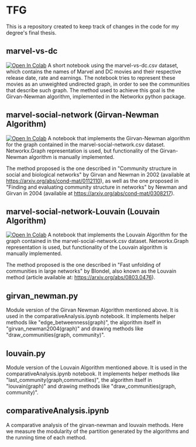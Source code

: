 # TFG
This is a repository created to keep track of changes in the code for my degree's final thesis.

## marvel-vs-dc 
[![Open In Colab](https://colab.research.google.com/assets/colab-badge.svg)](https://colab.research.google.com/github/ZhihaoDC/TFG/blob/main/source/marvel-vs-dc.ipynb)
  A short notebook using the marvel-vs-dc.csv dataset, which contains the names of Marvel and DC movies and their respective release date, rate and earnings. 
  The notebook tries to represent these movies as an unweighted undirected graph, in order to see the communities that describe such graph.
  The method used to achieve this goal is the Girvan-Newman algorithm, implemented in the Networkx python package.
  
  

## marvel-social-network (Girvan-Newman Algorithm) 
[![Open In Colab](https://colab.research.google.com/assets/colab-badge.svg)](https://colab.research.google.com/github/ZhihaoDC/TFG/blob/main/source/marvel_social_network.ipynb)
  A notebook that implements the Girvan-Newman algorithm for the graph contained in the marvel-social-network.csv dataset.
  Networkx.Graph representation is used, but functionality of the Girvan-Newman algorithm is manually implemented.
  
  The method proposed is the one described in "Community structure in social and biological networks" by Girvan and Newman in 2002 (available at https://arxiv.org/abs/cond-mat/0112110), as well as the one proposed in "Finding and evaluating community structure in networks" by Newman and Girvan in 2004 (available at https://arxiv.org/abs/cond-mat/0308217).
  
  
  
## marvel-social-network-Louvain (Louvain Algorithm)
[![Open In Colab](https://colab.research.google.com/assets/colab-badge.svg)](https://colab.research.google.com/github/ZhihaoDC/TFG/blob/main/source/marvel_social_network_Louvain.ipynb)
  A notebook that implements the Louvain Algorithm for the graph contained in the marvel-social-network.csv dataset.
  Networkx.Graph representation is used, but functionality of the Louvain algorithm is manually implemented.
  
  The method proposed is the one described in "Fast unfolding of communities in large networks" by Blondel, also known as the Louvain method (article available at: https://arxiv.org/abs/0803.0476).



## girvan_newman.py
  Module version of the Girvan Newman Algorithm mentioned above. It is used in the comparativeAnalysis.ipynb notebook.
  It implements helper methods like "edge_betweenness(graph)", the algorithm itself in "girvan_newman2004(graph)" and drawing methods like "draw_communities(graph, community)".



## louvain.py
  Module version of the Louvain Algorithm mentioned above. It is used in the comparativeAnalysis.ipynb notebook.
  It implements helper methods like "last_community(graph,communities)", the algorithm itself in "louvain(graph)" and drawing methods like "draw_communities(graph, community)".



## comparativeAnalysis.ipynb
  A comparative analysis of the girvan-newman and louvain methods. Here we measure the modularity of the partition generated by the algorithms and the running time of each method.
